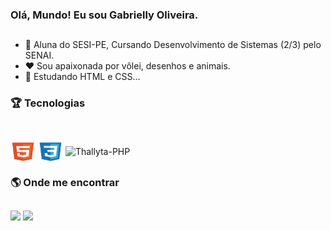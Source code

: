 ### Olá, Mundo! Eu sou Gabrielly Oliveira.

##

- 🔭 Aluna do SESI-PE, Cursando Desenvolvimento de Sistemas (2/3) pelo SENAI.
- ❤ Sou apaixonada por vôlei, desenhos e animais.
- 🌱 Estudando HTML e CSS...

### 🏆 Tecnologias
  
##

<div style="display: inline_block"><br>
  <img align="center" alt="Thallyta-HTML" height="30" width="40" src="https://raw.githubusercontent.com/devicons/devicon/master/icons/html5/html5-original.svg">
  <img align="center" alt="Thallyta-CSS" height="30" width="40" src="https://raw.githubusercontent.com/devicons/devicon/master/icons/css3/css3-original.svg">
  <img align="center" alt="Thallyta-PHP" height="30" width="40" src="https://cdn.jsdelivr.net/gh/devicons/devicon/icons/php/php-original.svg">

### 🌎 Onde me encontrar
  
##
  
<div>
  <a href = "mailto:gabriellysilva1669@gmail.com"><img src="https://img.shields.io/badge/Gmail-D14836?style=for-the-badge&logo=gmail&logoColor=white" target="_blank"></a>
  <a href="https://www.linkedin.com/in/gabrielly-silva-13533a237/" target="_blank"><img src="https://img.shields.io/badge/-LinkedIn-%230077B5?style=for-the-badge&logo=linkedin&logoColor=white" target="_blank"></a> 
</div>
